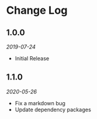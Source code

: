 # Change Log

## 1.0.0

_2019-07-24_

-   Initial Release


## 1.1.0

_2020-05-26_

-   Fix a markdown bug
-   Update dependency packages